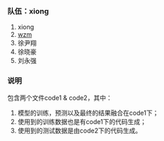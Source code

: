 ### 队伍：xiong

1. xiong
2. [wzm](https://github.com/w-zm)
3. 徐尹翔
4. 徐晓豪
5. 刘永强

### 说明

包含两个文件code1 & code2，其中：

1. 模型的训练，预测以及最终的结果融合在code1下；
2. 使用到的训练数据也是有code1下的代码生成；
3. 使用到的测试数据是由code2下的代码生成。

